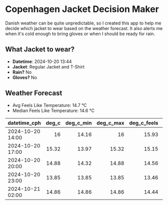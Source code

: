 
# Copenhagen Jacket Decision Maker

Danish weather can be quite unpredictable, so I created this app to help me decide which jacket to wear based on the weather forecast. 
It also alerts me when it's cold enough to bring gloves or when I should be ready for rain.

## What Jacket to wear?

- **Datetime**: 2024-10-20 13:44
- **Jacket**: Regular Jacket and T-Shirt
- **Rain?** No
- **Gloves?** No

## Weather Forecast
- Avg Feels Like Temperature: 14.7 °C
- Median Feels Like Temperature: 14.6 °C

| datetime_cph     |   deg_c |   deg_c_min |   deg_c_max |   deg_c_feels | weather   | wind   | rain   |
|:-----------------|--------:|------------:|------------:|--------------:|:----------|:-------|:-------|
| 2024-10-20 14:00 |   16    |       14.16 |       16    |         15.93 | Clouds    | High   | None   |
| 2024-10-20 17:00 |   15.32 |       13.97 |       15.32 |         15.15 | Clouds    | High   | None   |
| 2024-10-20 20:00 |   14.88 |       14.32 |       14.88 |         14.56 | Clouds    | High   | None   |
| 2024-10-20 23:00 |   13.85 |       13.85 |       13.85 |         13.46 | Clouds    | High   | None   |
| 2024-10-21 02:00 |   14.86 |       14.86 |       14.86 |         14.44 | Clouds    | High   | None   |
        